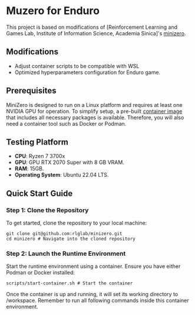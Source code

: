 # Muzero for Enduro

This project is based on modifications of [Reinforcement Learning and Games Lab, Institute of Information Science, Academia Sinica]'s [minizero](https://github.com/rlglab/minizero/tree/main?tab=readme-ov-file).

## Modifications
- Adjust container scripts to be compatible with WSL
- Optimized hyperparameters configuration for Enduro game.

## Prerequisites

MiniZero is designed to run on a Linux platform and requires at least one NVIDIA GPU for operation. To simplify setup, a pre-built [container image](https://hub.docker.com/r/kds285/minizero) that includes all necessary packages is available. Therefore, you will also need a container tool such as Docker or Podman.

## Testing Platform
- **CPU**: Ryzen 7 3700x
- **GPU**: GPU RTX 2070 Super with 8 GB VRAM.
- **RAM**: 15GB.
- **Operating System**: Ubuntu 22.04 LTS.


## Quick Start Guide


### Step 1: Clone the Repository
To get started, clone the repository to your local machine:
```bash=
git clone git@github.com:rlglab/minizero.git
cd minizero # Navigate into the cloned repository
```
### Step 2: Launch the Runtime Environment
Start the runtime environment using a container. Ensure you have either Podman or Docker installed:
```bash=
scripts/start-container.sh # Start the container
```
Once the container is up and running, it will set its working directory to /workspace. Remember to run all following commands inside this container environment.

